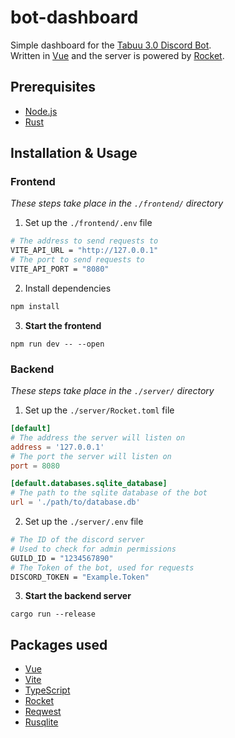 # bot-dashboard

Simple dashboard for the [Tabuu 3.0 Discord Bot](https://github.com/SSBUTrainingGrounds/Tabuu-3.0).  
Written in [Vue](https://vuejs.org/) and the server is powered by [Rocket](https://rocket.rs/).

## Prerequisites

-   [Node.js](https://nodejs.org/en/)
-   [Rust](https://www.rust-lang.org/)

## Installation & Usage

### Frontend

_These steps take place in the `./frontend/` directory_

1. Set up the `./frontend/.env` file

```bash
# The address to send requests to
VITE_API_URL = "http://127.0.0.1"
# The port to send requests to
VITE_API_PORT = "8080"
```

2. Install dependencies

```bash
npm install
```

3. **Start the frontend**

```
npm run dev -- --open
```

### Backend

_These steps take place in the `./server/` directory_

1. Set up the `./server/Rocket.toml` file

```toml
[default]
# The address the server will listen on
address = '127.0.0.1'
# The port the server will listen on
port = 8080

[default.databases.sqlite_database]
# The path to the sqlite database of the bot
url = './path/to/database.db'
```

2. Set up the `./server/.env` file

```bash
# The ID of the discord server
# Used to check for admin permissions
GUILD_ID = "1234567890"
# The Token of the bot, used for requests
DISCORD_TOKEN = "Example.Token"
```

3. **Start the backend server**

```
cargo run --release
```

## Packages used

-   [Vue](https://vuejs.org/)
-   [Vite](https://vitejs.dev/)
-   [TypeScript](https://www.typescriptlang.org/)
-   [Rocket](https://docs.rs/rocket/0.4.11/rocket/)
-   [Reqwest](https://docs.rs/reqwest/latest/reqwest/)
-   [Rusqlite](https://docs.rs/rusqlite/latest/rusqlite/)
